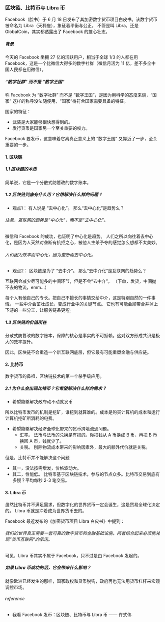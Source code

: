 ### 区块链、比特币与 Libra 币
Facebook（脸书）于 6 月 18 日发布了其加密数字货币项目白皮书。该数字货币被命名为 Libra（天秤座），象征着平衡与公正。
不管是叫 Libra，还是 GlobalCoin，其实都透露出了 Facebook 的雄心壮志。

##### 背景
今天的 Facebook 坐拥 27 亿的活跃用户，相当于全球 1/3 的人都在用 Facebook，这是一个比微信大得多的数字社群（微信月活为 11 亿，差不多全中国人民都在用微信）。

##### “数字社群” 而不是 “数字王国”
称 Facebook 为 “数字社群” 而不是 “数字王国”，是因为用科学的态度来谈，“国家” 这样的称呼没法随便用，“国家”得符合国家需要具备的特征。

国家的特征：
* 武装是大家能够很快想得到的。
* 发行货币是国家另一个至关重要的权力。

Facebook 要发币，这意味着它离真正意义上的 “数字王国” 又靠近了一步，至关重要的一步。

#### 1. 区块链
##### 1.1 区块链的本质
简单说，它是一个分散式防篡改的数字账本。

##### 1.2 区块链到底有什么用？它想解决什么样的问题？
* 观点1： 有人说是 “去中心化”。 那么“去中心化”是趋势么？

###### 注意，互联网的趋势是“中心化”，而不是“去中心化”。
微信和 Facebook 的成功，也证明了中心化是趋势。 人们之所以向往着去中心化，是因为人天然对垄断有抗拒之心，被他人生杀予夺的感觉怎么想都不太美妙。
###### 人们因为效率而中心化，因为垄断而去中心化。

* 观点2： 区块链是为了 “去中介”。 那么“去中介化”是互联网的趋势么？

互联网会减少尽可能多的中间环节，但是不会“去中介”。 （下单，发货，中间抛不去的物流，emm...）

每个人有他自己的专长。把自己不擅长的事情交给中介，这是特别自然的一件事情。 一些中介会茁壮成长，变成行业中的关键节点。
它也有可能会顺带合并掉上下游的一些分工，让服务链条更短。

##### 1.3 区块链的价值所在
分散式防篡改的数字账本，保障的核心是事实的不可抵赖。这对双方形成共识是极大的效率提升。 

因此，区块链不会重造一个新互联网底层，但它最有可能重塑金融与供应链。

#### 2. 比特币
数字货币的鼻祖，区块链技术的第一个杀手级应用。

##### 2.1 为什么会出现比特币？它希望解决什么样的需求？
* 希望能够解决政府动不动就发币

所以比特币发币的机制是挖矿，谁挖到就算谁的。成本是购买计算机的成本和运行计算机挖矿所消耗的电费。

* 希望能够解决经济全球化带来的货币跨境流通问题。
    * 汇率。 法币与法币的兑换是有损的。你把钱从 A 币换成 B 币，再把 B 币换回 A 币，钱就少了。
    * 关税。 刨除物流成本带来的影响因素外，最大的额外代价就是关税。

但是，比特币并不能解决这个问题
* 其一，没法按需增发，价格波动大。
* 其二，性能低。 比特币基于区块链技术，参与的节点众多。比特币交易到底有多慢？平均每秒 2-3 笔交易。

#### 3. Libra 币
虽然比特币并不满足需求，但数字化的世界货币一定会诞生，这是贸易全球化决定的。 Libra 币就是冲着成为世界货币去的。

Facebook 最近发布的《加密货币项目 Libra 白皮书》中提到：
###### 我们的世界真正需要一套可靠的数字货币和金融基础设施，两者结合起来必须能兑现“货币互联网”的承诺。

可见，Libra 币其实不属于 Facebook，只不过是由 Facebook 发起的。

##### 如果 Libra 币成功的话，它会带来什么影响？
就像欧洲已经发生的那样，国家政权和货币脱钩，政府再也无法用货币杠杆来宏观调控市场。

###### reference
* 我看 Facebook 发币：区块链、比特币与 Libra 币 —— 许式伟
